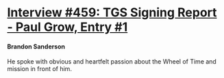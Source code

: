 # [Interview #459: TGS Signing Report - Paul Grow, Entry #1](https://www.theoryland.com/intvmain.php?i=459#1)

#### Brandon Sanderson

He spoke with obvious and heartfelt passion about the Wheel of Time and mission in front of him.

